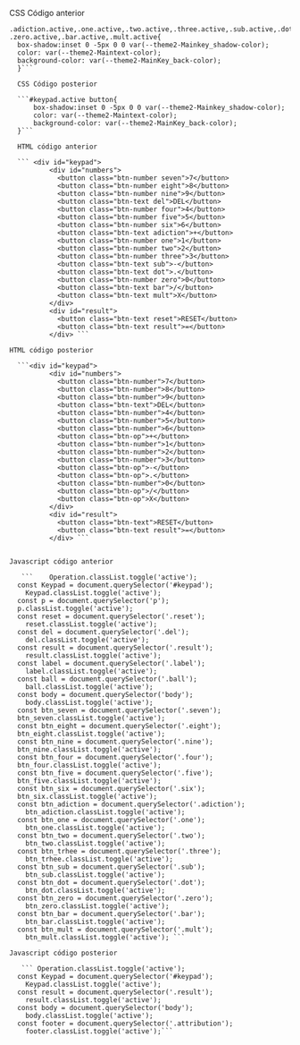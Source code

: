 

CSS Código anterior

```.seven.active,.eight.active,.nine.active,.four.active,.five.active,.six.active,
.adiction.active,.one.active,.two.active,.three.active,.sub.active,.dot.active,
.zero.active,.bar.active,.mult.active{
  box-shadow:inset 0 -5px 0 0 var(--theme2-Mainkey_shadow-color);
  color: var(--theme2-Maintext-color);
  background-color: var(--theme2-MainKey_back-color);
  }```

  CSS Código posterior

  ```#keypad.active button{
      box-shadow:inset 0 -5px 0 0 var(--theme2-Mainkey_shadow-color);
      color: var(--theme2-Maintext-color);
      background-color: var(--theme2-MainKey_back-color);
  }```

  HTML código anterior

  ``` <div id="keypad">
          <div id="numbers">
            <button class="btn-number seven">7</button>
            <button class="btn-number eight">8</button>
            <button class="btn-number nine">9</button>
            <button class="btn-text del">DEL</button>
            <button class="btn-number four">4</button>
            <button class="btn-number five">5</button>
            <button class="btn-number six">6</button>
            <button class="btn-text adiction">+</button>
            <button class="btn-number one">1</button>
            <button class="btn-number two">2</button>
            <button class="btn-number three">3</button>
            <button class="btn-text sub">-</button>
            <button class="btn-text dot">.</button>
            <button class="btn-number zero">0</button>
            <button class="btn-text bar">/</button>
            <button class="btn-text mult">X</button>
          </div>
          <div id="result">
            <button class="btn-text reset">RESET</button>
            <button class="btn-text result">=</button>
          </div> ```

HTML código posterior

  ```<div id="keypad">
          <div id="numbers">
            <button class="btn-number">7</button>
            <button class="btn-number">8</button>
            <button class="btn-number">9</button>
            <button class="btn-text">DEL</button>
            <button class="btn-number">4</button>
            <button class="btn-number">5</button>
            <button class="btn-number">6</button>
            <button class="btn-op">+</button>
            <button class="btn-number">1</button>
            <button class="btn-number">2</button>
            <button class="btn-number">3</button>
            <button class="btn-op">-</button>
            <button class="btn-op">.</button>
            <button class="btn-number">0</button>
            <button class="btn-op">/</button>
            <button class="btn-op">X</button>
          </div>
          <div id="result">
            <button class="btn-text">RESET</button>
            <button class="btn-text result">=</button>
          </div> ```


Javascript código anterior

   ```    Operation.classList.toggle('active');
  const Keypad = document.querySelector('#keypad');
    Keypad.classList.toggle('active');
  const p = document.querySelector('p');
  p.classList.toggle('active');
  const reset = document.querySelector('.reset');
    reset.classList.toggle('active');
  const del = document.querySelector('.del');
    del.classList.toggle('active');
  const result = document.querySelector('.result');
    result.classList.toggle('active');
  const label = document.querySelector('.label');
    label.classList.toggle('active');
  const ball = document.querySelector('.ball');
    ball.classList.toggle('active');
  const body = document.querySelector('body');
    body.classList.toggle('active');
  const btn_seven = document.querySelector('.seven');
  btn_seven.classList.toggle('active');
  const btn_eight = document.querySelector('.eight');
  btn_eight.classList.toggle('active');
  const btn_nine = document.querySelector('.nine');
  btn_nine.classList.toggle('active');
  const btn_four = document.querySelector('.four');
  btn_four.classList.toggle('active');
  const btn_five = document.querySelector('.five');
  btn_five.classList.toggle('active');
  const btn_six = document.querySelector('.six');
  btn_six.classList.toggle('active');
  const btn_adiction = document.querySelector('.adiction');
    btn_adiction.classList.toggle('active');
  const btn_one = document.querySelector('.one');
    btn_one.classList.toggle('active');
  const btn_two = document.querySelector('.two');
    btn_two.classList.toggle('active');
  const btn_trhee = document.querySelector('.three');
    btn_trhee.classList.toggle('active');
  const btn_sub = document.querySelector('.sub');
    btn_sub.classList.toggle('active');
  const btn_dot = document.querySelector('.dot');
    btn_dot.classList.toggle('active');
  const btn_zero = document.querySelector('.zero');
    btn_zero.classList.toggle('active');
  const btn_bar = document.querySelector('.bar');
    btn_bar.classList.toggle('active');
  const btn_mult = document.querySelector('.mult');
    btn_mult.classList.toggle('active'); ```

Javascript código posterior

   ``` Operation.classList.toggle('active');
  const Keypad = document.querySelector('#keypad');
    Keypad.classList.toggle('active');
  const result = document.querySelector('.result');
    result.classList.toggle('active');
  const body = document.querySelector('body');
    body.classList.toggle('active');
  const footer = document.querySelector('.attribution');
    footer.classList.toggle('active');```